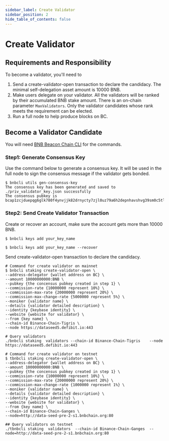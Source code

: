 ```yaml
---
sidebar_label: Create Validator
sidebar_position: 2
hide_table_of_contents: false
---
```

# Create Validator

## Requirements and Responsibility

To become a validator, you'll need to

1. Send a create-validator-open transaction to declare the candidacy. The minimal self-delegation asset amount is 10000 BNB.
2. Make users delegate on your validator. All the validators will be ranked by their accumulated BNB stake amount. 
There is an on-chain parameter `MaxValidators`. Only the validator candidates whose rank meets the requirement can be elected.
3. Run a full node to help produce blocks on BC.


## Become a Validator Candidate

You will need [BNB Beacon Chain CLI](../develop/api-reference/cli.md) for the commands.

### Step1: Generate Consensus Key
Use the command below to generate a consensus key. It will be used in the full node to sign the consensus message if the validator gets bonded.

```shell
$ bnbcli utils gen-consensus-key
The consensus key has been generated and saved to ./priv_validator_key.json successfully
The consensus pubkey is bcap1zcjduepqg6glk780f4ynvjjk82drnycty7zjl0uz79a6h2depnhavshvg39sm0c5tl
```

### Step2: Send Create Validator Transaction
Create or recover an account, make sure the account gets more than 10000 BNB.

```shell
$ bnbcli keys add your_key_name

$ bnbcli keys add your_key_name --recover
```

Send create-validator-open transaction to declare the candidacy.
```shell
# Command for create validator on mainnet  
$ bnbcli staking create-validator-open \  
--address-delegator {wallet address on BC} \
--amount 10000000000:BNB \  
--pubkey {the concensus pubkey created in step 1} \
--commission-rate {10000000 represent 10%} \  
--commission-max-rate {20000000 represent 20%} \  
--commission-max-change-rate {5000000 represent 5%} \  
--moniker {validator name} \
--details {validator detailed description} \  
--identity {keybase identity} \  
--website {website for validator} \  
--from {key name} \  
--chain-id Binance-Chain-Tigris \  
--node https://dataseed5.defibit.io:443  

# Query validators
./bnbcli staking  validators --chain-id Binance-Chain-Tigris    --node https://dataseed5.defibit.io:443
  
# Command for create validator on testnet  
$ tbnbcli staking create-validator-open \  
--address-delegator {wallet address on BC} \  
--amount 10000000000:BNB \
--pubkey {the concensus pubkey created in step 1} \
--commission-rate {10000000 represent 10%} \  
--commission-max-rate {20000000 represent 20%} \  
--commission-max-change-rate {1000000 represent 1%} \  
--moniker {validator name} \  
--details {validator detailed description} \  
--identity {keybase identity} \  
--website {website for validator} \  
--from {key name} \  
--chain-id Binance-Chain-Ganges \  
--node=http://data-seed-pre-2-s1.bnbchain.org:80

## Query validators on testnet
./tbnbcli staking  validators  --chain-id Binance-Chain-Ganges  --node=http://data-seed-pre-2-s1.bnbchain.org:80
```
